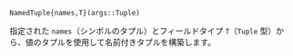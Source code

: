 ```
NamedTuple{names,T}(args::Tuple)
```

指定された `names`（シンボルのタプル）とフィールドタイプ `T`（`Tuple` 型）から、値のタプルを使用して名前付きタプルを構築します。
